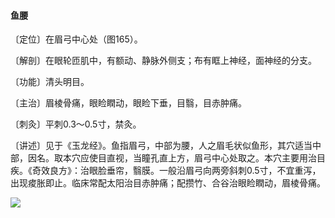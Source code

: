 #### 鱼腰

〔定位〕在眉弓中心处（图165）。

〔解剖〕在眼轮匝肌中，有额动、静脉外侧支；布有眶上神经，面神经的分支。

〔功能〕清头明目。

〔主治〕眉棱骨痛，眼睑瞤动，眼睑下垂，目翳，目赤肿痛。

〔刺灸〕平刺0.3～0.5寸，禁灸。

〔讲述〕见于《玉龙经》。鱼指眉弓，中部为腰，人之眉毛状似鱼形，其穴适当中部，因名。取本穴应使目直视，当瞳孔直上方，眉弓中心处取之。本穴主要用治目疾。《奇效良方》：治眼脸垂帘，翳膜。一般沿眉弓向两旁斜刺0.5寸，不宜重泻，出现痠胀即止。临床常配太阳治目赤肿痛；配攒竹、合谷治眼睑瞤动，眉棱骨痛。

![](img/图165.jpg)
